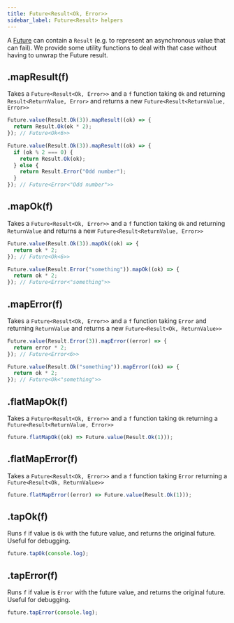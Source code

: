 ```yaml
---
title: Future<Result<Ok, Error>>
sidebar_label: Future<Result> helpers
---
```


A [Future](./future) can contain a `Result` (e.g. to represent an asynchronous value that can fail). We provide some utility functions to deal with that case without having to unwrap the Future result.

## .mapResult(f)

Takes a `Future<Result<Ok, Error>>` and a `f` function taking `Ok` and returning `Result<ReturnValue, Error>` and returns a new `Future<Result<ReturnValue, Error>>`

```ts
Future.value(Result.Ok(3)).mapResult((ok) => {
  return Result.Ok(ok * 2);
}); // Future<Ok<6>>

Future.value(Result.Ok(3)).mapResult((ok) => {
  if (ok % 2 === 0) {
    return Result.Ok(ok);
  } else {
    return Result.Error("Odd number");
  }
}); // Future<Error<"Odd number">>
```

## .mapOk(f)

Takes a `Future<Result<Ok, Error>>` and a `f` function taking `Ok` and returning `ReturnValue` and returns a new `Future<Result<ReturnValue, Error>>`

```ts
Future.value(Result.Ok(3)).mapOk((ok) => {
  return ok * 2;
}); // Future<Ok<6>>

Future.value(Result.Error("something")).mapOk((ok) => {
  return ok * 2;
}); // Future<Error<"something">>
```

## .mapError(f)

Takes a `Future<Result<Ok, Error>>` and a `f` function taking `Error` and returning `ReturnValue` and returns a new `Future<Result<Ok, ReturnValue>>`

```ts
Future.value(Result.Error(3)).mapError((error) => {
  return error * 2;
}); // Future<Error<6>>

Future.value(Result.Ok("something")).mapError((ok) => {
  return ok * 2;
}); // Future<Ok<"something">>
```

## .flatMapOk(f)

Takes a `Future<Result<Ok, Error>>` and a `f` function taking `Ok` returning a `Future<Result<ReturnValue, Error>>`

```ts
future.flatMapOk((ok) => Future.value(Result.Ok(1)));
```

## .flatMapError(f)

Takes a `Future<Result<Ok, Error>>` and a `f` function taking `Error` returning a `Future<Result<Ok, ReturnValue>>`

```ts
future.flatMapError((error) => Future.value(Result.Ok(1)));
```

## .tapOk(f)

Runs `f` if value is `Ok` with the future value, and returns the original future. Useful for debugging.

```ts
future.tapOk(console.log);
```

## .tapError(f)

Runs `f` if value is `Error` with the future value, and returns the original future. Useful for debugging.

```ts
future.tapError(console.log);
```
